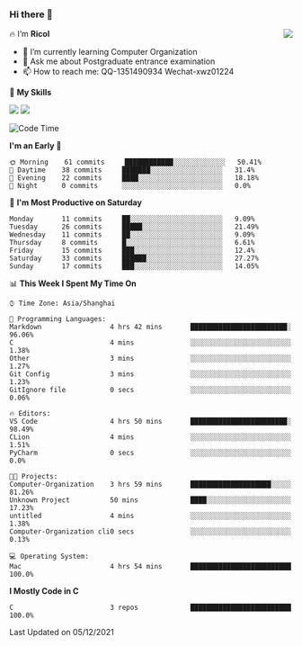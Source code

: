 ### Hi there 👋

<a href="#">
  <img align="right" src="https://github-readme-stats.vercel.app/api?username=Ricolxwz&count_private=true&show_icons=true&bg_color=15,f2f7fd,E0EAFC" />
</a>

🔥 I‘m **Ricol**

- 🌱 I’m currently learning Computer Organization
- 💬 Ask me about Postgraduate entrance examination
- 📫 How to reach me: QQ-1351490934 Wechat-xwz01224

🌟 **My Skills**

![](https://img.shields.io/badge/Language-C-green.svg?style=flat-square)
![](https://img.shields.io/badge/Language-Python-orange.svg?style=flat-square)

<!--START_SECTION:waka-->
![Code Time](http://img.shields.io/badge/Code%20Time-6%20hrs%2010%20mins-blue)

**I'm an Early 🐤** 

```text
🌞 Morning    61 commits     ████████████░░░░░░░░░░░░░   50.41% 
🌆 Daytime    38 commits     ███████░░░░░░░░░░░░░░░░░░   31.4% 
🌃 Evening    22 commits     ████░░░░░░░░░░░░░░░░░░░░░   18.18% 
🌙 Night      0 commits      ░░░░░░░░░░░░░░░░░░░░░░░░░   0.0%

```
📅 **I'm Most Productive on Saturday** 

```text
Monday       11 commits     ██░░░░░░░░░░░░░░░░░░░░░░░   9.09% 
Tuesday      26 commits     █████░░░░░░░░░░░░░░░░░░░░   21.49% 
Wednesday    11 commits     ██░░░░░░░░░░░░░░░░░░░░░░░   9.09% 
Thursday     8 commits      █░░░░░░░░░░░░░░░░░░░░░░░░   6.61% 
Friday       15 commits     ███░░░░░░░░░░░░░░░░░░░░░░   12.4% 
Saturday     33 commits     ██████░░░░░░░░░░░░░░░░░░░   27.27% 
Sunday       17 commits     ███░░░░░░░░░░░░░░░░░░░░░░   14.05%

```


📊 **This Week I Spent My Time On** 

```text
⌚︎ Time Zone: Asia/Shanghai

💬 Programming Languages: 
Markdown                 4 hrs 42 mins       ████████████████████████░   96.06% 
C                        4 mins              ░░░░░░░░░░░░░░░░░░░░░░░░░   1.38% 
Other                    3 mins              ░░░░░░░░░░░░░░░░░░░░░░░░░   1.27% 
Git Config               3 mins              ░░░░░░░░░░░░░░░░░░░░░░░░░   1.23% 
GitIgnore file           0 secs              ░░░░░░░░░░░░░░░░░░░░░░░░░   0.06%

🔥 Editors: 
VS Code                  4 hrs 50 mins       ████████████████████████░   98.49% 
CLion                    4 mins              ░░░░░░░░░░░░░░░░░░░░░░░░░   1.51% 
PyCharm                  0 secs              ░░░░░░░░░░░░░░░░░░░░░░░░░   0.0%

🐱‍💻 Projects: 
Computer-Organization    3 hrs 59 mins       ████████████████████░░░░░   81.26% 
Unknown Project          50 mins             ████░░░░░░░░░░░░░░░░░░░░░   17.23% 
untitled                 4 mins              ░░░░░░░░░░░░░░░░░░░░░░░░░   1.38% 
Computer-Organization cli0 secs              ░░░░░░░░░░░░░░░░░░░░░░░░░   0.13%

💻 Operating System: 
Mac                      4 hrs 54 mins       █████████████████████████   100.0%

```

**I Mostly Code in C** 

```text
C                        3 repos             █████████████████████████   100.0%

```



 Last Updated on 05/12/2021
<!--END_SECTION:waka-->
